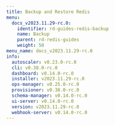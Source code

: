 ```yaml
---
title: Backup and Restore Redis
menu:
  docs_v2023.11.29-rc.0:
    identifier: rd-guides-redis-backup
    name: Backup
    parent: rd-redis-guides
    weight: 50
menu_name: docs_v2023.11.29-rc.0
info:
  autoscaler: v0.23.0-rc.0
  cli: v0.38.0-rc.0
  dashboard: v0.14.0-rc.0
  installer: v2023.11.29-rc.0
  ops-manager: v0.25.0-rc.0
  provisioner: v0.38.0-rc.0
  schema-manager: v0.14.0-rc.0
  ui-server: v0.14.0-rc.0
  version: v2023.11.29-rc.0
  webhook-server: v0.14.0-rc.0
---
```


